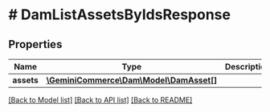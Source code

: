# # DamListAssetsByIdsResponse


## Properties 


Name | Type | Description | Notes
------------ | ------------- | ------------- | -------------
**assets**| [**\GeminiCommerce\Dam\Model\DamAsset[]**](DamAsset.md) |   | [optional]


[[Back to Model list]](../../README.md#models) [[Back to API list]](../../README.md#endpoints) [[Back to README]](../../README.md)

